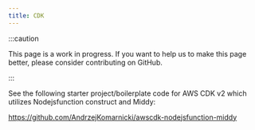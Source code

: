 ```yaml
---
title: CDK
---
```


:::caution

This page is a work in progress. If you want to help us to make this page better, please consider contributing on GitHub.

:::

See the following starter project/boilerplate code for AWS CDK v2 which utilizes Nodejsfunction construct and Middy: 

https://github.com/AndrzejKomarnicki/awscdk-nodejsfunction-middy

